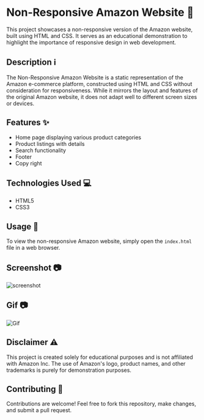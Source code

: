 # Non-Responsive Amazon Website 🛒

This project showcases a non-responsive version of the Amazon website, built using HTML and CSS. It serves as an educational demonstration to highlight the importance of responsive design in web development.

## Description ℹ️

The Non-Responsive Amazon Website is a static representation of the Amazon e-commerce platform, constructed using HTML and CSS without consideration for responsiveness. While it mirrors the layout and features of the original Amazon website, it does not adapt well to different screen sizes or devices.

## Features ✨

- Home page displaying various product categories
- Product listings with details
- Search functionality
- Footer
- Copy right

## Technologies Used 💻

- HTML5
- CSS3

## Usage 🚀

To view the non-responsive Amazon website, simply open the `index.html` file in a web browser.

## Screenshot 📷
![screenshot]()

## Gif 📷
![Gif]()

## Disclaimer ⚠️

This project is created solely for educational purposes and is not affiliated with Amazon Inc. The use of Amazon's logo, product names, and other trademarks is purely for demonstration purposes.

## Contributing 🤝

Contributions are welcome! Feel free to fork this repository, make changes, and submit a pull request.
